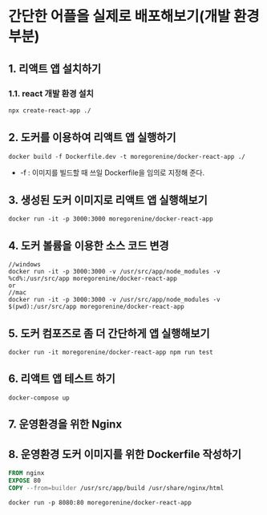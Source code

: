 # 간단한 어플을 실제로 배포해보기(개발 환경 부분)
## 1. 리액트 앱 설치하기
### 1.1. react 개발 환경 설치
```sh
npx create-react-app ./
```
## 2. 도커를 이용하여 리액트 앱 실행하기
```docker
docker build -f Dockerfile.dev -t moregorenine/docker-react-app ./
```
- -f : 이미지를 빌드할 때 쓰일 Dockerfile을 임의로 지정해 준다.
## 3. 생성된 도커 이미지로 리액트 앱 실행해보기
```docker
docker run -it -p 3000:3000 moregorenine/docker-react-app
```
## 4. 도커 볼륨을 이용한 소스 코드 변경
```docker
//windows
docker run -it -p 3000:3000 -v /usr/src/app/node_modules -v %cd%:/usr/src/app moregorenine/docker-react-app
or
//mac
docker run -it -p 3000:3000 -v /usr/src/app/node_modules -v $(pwd):/usr/src/app moregorenine/docker-react-app
```
## 5. 도커 컴포즈로 좀 더 간단하게 앱 실행해보기
```docker
docker run -it moregorenine/docker-react-app npm run test
```
## 6. 리액트 앱 테스트 하기
```docker
docker-compose up
```
## 7. 운영환경을 위한 Nginx
## 8. 운영환경 도커 이미지를 위한 Dockerfile 작성하기
```dockerfile
FROM nginx
EXPOSE 80
COPY --from=builder /usr/src/app/build /usr/share/nginx/html
```
```docker
docker run -p 8080:80 moregorenine/docker-react-app
```